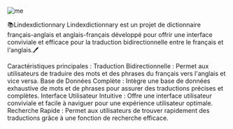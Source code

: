 ![me](https://github.com/LINDEX171/dictionary-Frensh-English/assets/129359610/c874042d-f168-402f-ae88-f913aded9d44)

📚Lindexdictionnary 
Lindexdictionnary est un projet de dictionnaire français-anglais et anglais-français développé pour offrir une interface conviviale et efficace pour la traduction bidirectionnelle entre le français et l'anglais.🖊️

Caractéristiques principales :
Traduction Bidirectionnelle : Permet aux utilisateurs de traduire des mots et des phrases du français vers l'anglais et vice versa.
Base de Données Complète : Intègre une base de données exhaustive de mots et de phrases pour assurer des traductions précises et complètes.
Interface Utilisateur Intuitive : Offre une interface utilisateur conviviale et facile à naviguer pour une expérience utilisateur optimale.
Recherche Rapide : Permet aux utilisateurs de trouver rapidement des traductions grâce à une fonction de recherche efficace.

